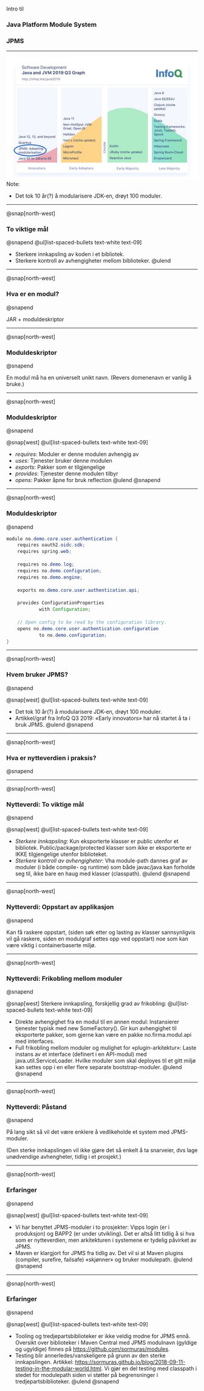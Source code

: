 Intro til
### Java Platform Module System
### JPMS

---
![IMAGE](assets/img/jpms-adoption.jpeg)
Note:
- Det tok 10 år(?) å modularisere JDK-en, drøyt 100 moduler.


---

@snap[north-west]
### To viktige mål
@snapend
@ul[list-spaced-bullets text-white text-09]
- Sterkere innkapsling av koden i et bibliotek.
- Sterkere kontroll av avhengigheter mellom biblioteker.
@ulend


---
@snap[north-west]
### Hva er en modul?
@snapend

JAR + moduldeskriptor


---
@snap[north-west]
### Moduldeskriptor
@snapend

En modul må ha en universelt unikt navn. (Revers domenenavn er vanlig å bruke.)


---
@snap[north-west]
### Moduldeskriptor
@snapend

@snap[west]
@ul[list-spaced-bullets text-white text-09]
- _requires_: Moduler er denne modulen avhengig av
- _uses_: Tjenester bruker denne modulen
- _exports_: Pakker som er tilgjengelige
- _provides_: Tjenester denne modulen tilbyr
- _opens_: Pakker åpne for bruk reflection
@ulend
@snapend

---
@snap[north-west]
### Moduldeskriptor
@snapend

```java
module no.demo.core.user.authentication {
    requires oauth2.oidc.sdk;
    requires spring.web;

    requires no.demo.log;
    requires no.demo.configuration;
    requires no.demo.engine;

    exports no.demo.core.user.authentication.api;

    provides ConfigurationProperties
            with Configuration;

    // Open config to be read by the configuration library.
    opens no.demo.core.user.authentication.configuration
            to no.demo.configuration;
}
```


---
@snap[north-west]
### Hvem bruker JPMS?
@snapend

@snap[west]
@ul[list-spaced-bullets text-white text-09]
- Det tok 10 år(?) å modularisere JDK-en, drøyt 100 moduler.
- Artikkel/graf fra InfoQ Q3 2019: «Early innovators» har nå startet å ta i bruk JPMS.
@ulend
@snapend


---
@snap[north-west]
### Hva er nytteverdien i praksis?
@snapend


---
@snap[north-west]
### Nytteverdi: To viktige mål
@snapend

@snap[west]
@ul[list-spaced-bullets text-white text-09]
- *Sterkere innkapsling*: Kun eksporterte klasser er public utenfor et bibliotek. Public/package/protected klasser som ikke er eksporterte er IKKE tilgjengelige utenfor biblioteket.
- *Sterkere kontroll av avhengigheter*: Vha module-path dannes graf av moduler (i både compile- og runtime) som både javac/java kan forholde seg til, ikke bare en haug med klasser (classpath).
@ulend
@snapend


---
@snap[north-west]
### Nytteverdi: Oppstart av applikasjon
@snapend

Kan få raskere oppstart, (siden søk etter og lasting av klasser sannsynligvis vil gå raskere, siden en modulgraf settes opp ved oppstart) noe som kan være viktig i containerbaserte miljø.


---
@snap[north-west]
### Nytteverdi: Frikobling mellom moduler
@snapend

@snap[west]
Sterkere innkapsling, forskjellig grad av frikobling:
@ul[list-spaced-bullets text-white text-09]
- Direkte avhengighet fra en modul til en annen modul: Instansierer tjenester typisk med new SomeFactory(). Gir kun avhengighet til eksporterte pakker, som gjerne kan være en pakke no.firma.modul.api med interfaces.
- Full frikobling mellom moduler og mulighet for «plugin-arkitektur»: Laste instans av et interface (definert i en API-modul) med java.util.ServiceLoader. Hvilke moduler som skal deployes til et gitt miljø kan settes opp i en eller flere separate bootstrap-moduler.
@ulend
@snapend


---
@snap[north-west]
### Nytteverdi: Påstand
@snapend

På lang sikt så vil det være enklere å vedlikeholde et system med JPMS-moduler.

(Den sterke innkapslingen vil ikke gjøre det så enkelt å ta snarveier, dvs lage unødvendige avhengheter, tidlig i et prosjekt.)

---
@snap[north-west]
### Erfaringer
@snapend

@snap[west]
@ul[list-spaced-bullets text-white text-09]
- Vi har benyttet JPMS-moduler i to prosjekter: Vipps login (er i produksjon) og BAPP2 (er under utvikling). Det er altså litt tidlig å si hva som er nytteverdien, men arkitekturen i systemene er tydelig påvirket av JPMS.
- Maven er klargjort for JPMS fra tidlig av. Det vil si at Maven plugins (compiler, surefire, failsafe) «skjønner» og bruker modulepath.
@ulend
@snapend

---
@snap[north-west]
### Erfaringer
@snapend

@snap[west]
@ul[list-spaced-bullets text-white text-09]
- Tooling og tredjepartsbiblioteker er ikke veldig modne for JPMS ennå.
Oversikt over biblioteker i Maven Central med JPMS modulnavn (gyldige og ugyldige) finnes på https://github.com/sormuras/modules.
- Testing blir annerledes/vanskeligere på grunn av den sterke innkapslingen. Artikkel: https://sormuras.github.io/blog/2018-09-11-testing-in-the-modular-world.html. Vi gjør en del testing med classpath i stedet for modulepath siden vi støtter på begrensninger i tredjepartsbiblioteker.
@ulend
@snapend
